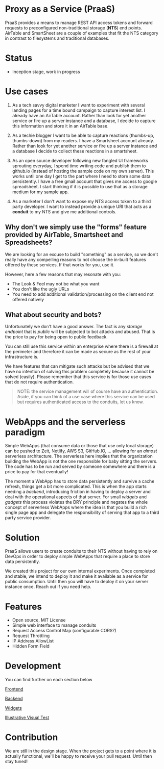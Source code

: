 # Proxy as a Service (PraaS)

PraaS provides a means to manage REST API access tokens and forward requests to preconfigured non-traditional storage (**NTS**) end points. AirTable and SmartSheet are a couple of examples that fit the NTS category in contrast to filesystems and traditional databases.

# Status

- Inception stage, work in progress

# Use cases

1. As a tech savvy digital marketer I want to experiment with several landing pages for a time bound campaign to capture interest list. I already have an AirTable account. Rather than look for yet another service or fire up a server instance and a database, I decide to capture this information and store it in an AirTable base.

2. As a techie blogger I want to be able to capture reactions (thumbs-up, thumbs-down) from my readers. I have a Smartsheet account already. Rather than look for yet another service or fire up a server instance and a database I decide to collect these reactions in a smartsheet.

3. As an open source developer following new fangled UI frameworks sprouting everyday, I spend time writing code and publish them to github.io (instead of hosting the sample code on my own server). This works until one day I get to the part where I need to store some data persistently. I have a free gmail account that gives me access to google spreadsheet. I start thinking if it is possible to use that as a storage medium for my sample app.

4. As a marketer I don't want to expose my NTS access token to a third party developer. I want to instead provide a unique URI that acts as a **conduit** to my NTS and give me additional controls.

## Why don't we simply use the "forms" feature provided by AirTable, Smartsheet and Spreadsheets?

We are looking for an excuse to build "something" as a service, so we don't really have any compelling reasons to not choose the in-built features offered by these services. If that works for you, use it.

However, here a few reasons that may resonate with you:

- The Look & Feel may not be what you want
- You don't like the ugly URLs
- You need to add additional validation/processing on the client end not offered natively

## What about security and bots?

Unfortunately we don't have a good answer. The fact is any _storage endpoint_ that is _public_ will be subjected to bot attacks and abused. That is the price to pay for being open to public feedback.

You can still use this service within an enterprise where there is a firewall at the perimeter and therefore it can be made as secure as the rest of your infrastructure is.

We have features that can mitigate such attacks but be advised that we have no intention of solving this problem completely because it cannot be solved (easily). Please remember that this service is for those use cases that do not require authentication.

> NOTE: the service management will of course have an authentication. Aside, if you can think of a use case where
> this service can be used but requires authenticated access to the conduits, let us know.

# WebApps and the serverless paradigm

Simple WebApps (that consume data or those that use only local storage) can be pushed to Zeit, Netlify, AWS S3, GitHub.IO, ... allowing for an _almost_ serverless architecture. The serverless here implies that the organization building the WebApp is not the one responsible for baby sitting the servers. The code has to be run and served by someone somewhere and there is a price to pay for that eventually!

The moment a WebApp has to store data persistently and survive a cache refresh, things get a bit more complicated. This is when the app starts needing a _backend_, introducing friction in having to deploy a server and deal with the operational aspects of that server. For small _widgets_ and _gadgets_ this process violates the DRY principle and negates the whole concept of serverless WebApps where the idea is that you build a rich single page app and delegate the responsibility of serving that app to a third party service provider.

# Solution

PraaS allows users to create conduits to their NTS without having to rely on DevOps in order to deploy simple WebApps that require a place to store data persistently.

We created this project for our own internal experiments. Once completed and stable, we intend to deploy it and make it available as a service for public consumption. Until then you will have to deploy it on your server instance once. Reach out if you need help.

# Features

- Open source, MIT License
- Simple web interface to manage conduits
- Request Access Control Map (configurable CORS?)
- Request Throttling
- IP Address AllowList
- Hidden Form Field

# Development

You can find further on each section below  

[Frontend](praas-app/README.md)  

[Backend](backend/README.md)  

[Widgets](examples/widget-gallery/README.md)  

[Illustrative Visual Test](visual-test/README.md)  


# Contribution

We are still in the design stage. When the project gets to a point where it is actually functional, we'll be happy to receive your pull request. Until then stay tuned!
